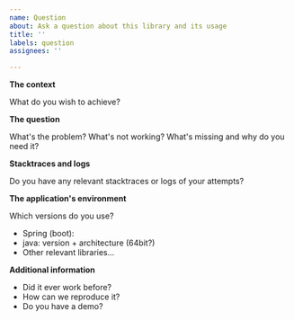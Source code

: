 ```yaml
---
name: Question
about: Ask a question about this library and its usage
title: ''
labels: question
assignees: ''

---
```


**The context**

What do you wish to achieve?

**The question**

What's the problem? What's not working? What's missing and why do you need it?

**Stacktraces and logs**

Do you have any relevant stacktraces or logs of your attempts?

**The application's environment**

Which versions do you use?
* Spring (boot):
* java: version + architecture (64bit?)
* Other relevant libraries...

**Additional information**

* Did it ever work before?
* How can we reproduce it?
* Do you have a demo?
